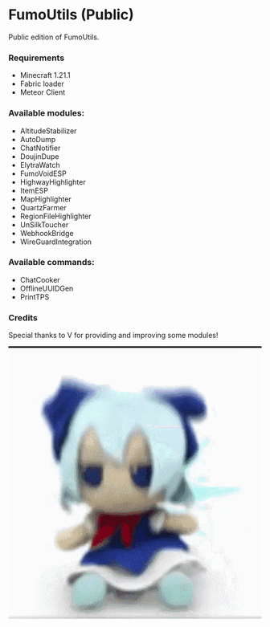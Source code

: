 # FumoUtils (Public)
Public edition of FumoUtils.

### Requirements
- Minecraft 1.21.1
- Fabric loader
- Meteor Client

### Available modules:
- AltitudeStabilizer
- AutoDump
- ChatNotifier
- DoujinDupe
- ElytraWatch
- FumoVoidESP
- HighwayHighlighter
- ItemESP
- MapHighlighter
- QuartzFarmer
- RegionFileHighlighter
- UnSilkToucher
- WebhookBridge
- WireGuardIntegration

### Available commands:
- ChatCooker
- OfflineUUIDGen
- PrintTPS

### Credits
Special thanks to V for providing and improving some modules!  


![fumo](fumo.gif)
